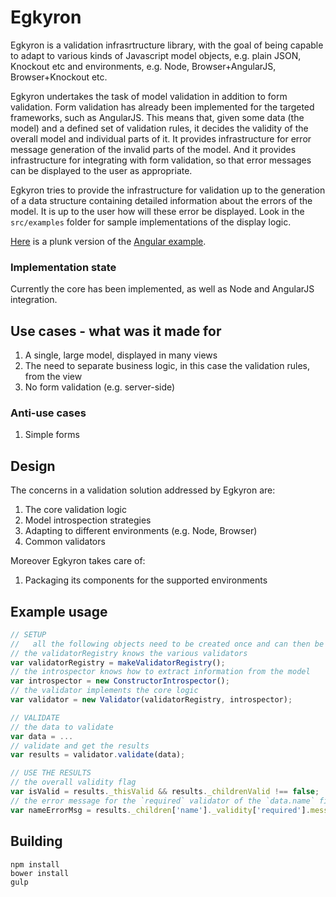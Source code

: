Egkyron
=======

Egkyron is a validation infrasrtructure library, with the goal of being capable to adapt to
various kinds of Javascript model objects, e.g. plain JSON, Knockout etc and environments,
e.g. Node, Browser+AngularJS, Browser+Knockout etc.

Egkyron undertakes the task of model validation in addition to form validation. Form validation
has already been implemented for the targeted frameworks, such as AngularJS. This means that,
given some data (the model) and a defined set of validation rules, it decides the validity
of the overall model and individual parts of it. It provides infrastructure for error
message generation of the invalid parts of the model. And it provides infrastructure
for integrating with form validation, so that error messages can be displayed to the user
as appropriate.

Egkyron tries to provide the infrastructure for validation up to the generation of a data
structure containing detailed information about the errors of the model. It is up to the user
how will these error be displayed. Look in the `src/examples` folder for sample implementations
of the display logic.

[Here](http://plnkr.co/edit/PiOuMT) is a plunk version of the [Angular example](https://github.com/nikospara/egkyron/tree/master/src/examples/angular).

### Implementation state

Currently the core has been implemented, as well as Node and AngularJS integration.

Use cases - what was it made for
--------------------------------

1. A single, large model, displayed in many views
2. The need to separate business logic, in this case the validation rules, from the view
3. No form validation (e.g. server-side)

### Anti-use cases

1. Simple forms

Design
------

The concerns in a validation solution addressed by Egkyron are:

1. The core validation logic
2. Model introspection strategies
3. Adapting to different environments (e.g. Node, Browser)
4. Common validators

Moreover Egkyron takes care of:

1. Packaging its components for the supported environments

Example usage
-------------

```javascript
// SETUP
//   all the following objects need to be created once and can then be reused
// the validatorRegistry knows the various validators
var validatorRegistry = makeValidatorRegistry();
// the introspector knows how to extract information from the model
var introspector = new ConstructorIntrospector();
// the validator implements the core logic
var validator = new Validator(validatorRegistry, introspector);

// VALIDATE
// the data to validate
var data = ...
// validate and get the results
var results = validator.validate(data);

// USE THE RESULTS
// the overall validity flag
var isValid = results._thisValid && results._childrenValid !== false;
// the error message for the `required` validator of the `data.name` field
var nameErrorMsg = results._children['name']._validity['required'].message;
```

Building
--------

```shell
npm install
bower install
gulp
```
